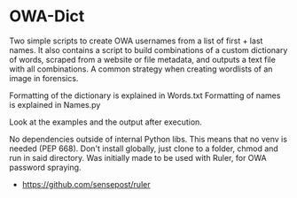 # OWA-Dict
Two simple scripts to create OWA usernames from a list of first + last names. It also contains a script to build combinations of a custom dictionary of words, scraped from a website or file metadata, and outputs a text file with all combinations. A common strategy when creating wordlists of an image in forensics.

Formatting of the dictionary is explained in Words.txt
Formatting of names is explained in Names.py


Look at the examples and the output after execution.

No dependencies outside of internal Python libs. This means that no venv is needed (PEP 668). Don't install globally, just clone to a folder, chmod and run in said directory. Was initially made to be used with Ruler, for OWA password spraying.
* https://github.com/sensepost/ruler
